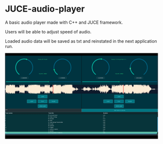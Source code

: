 # JUCE-audio-player
A basic audio player made with C++ and JUCE framework.

Users will be able to adjust speed of audio.

Loaded audio data will be saved as txt and reinstated in the next application run.

![image](/JUCE_audio.png)
